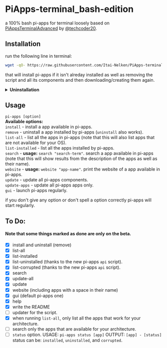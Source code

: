 # PiApps-terminal_bash-edition
a 100% bash pi-apps for terminal loosely based on [PiAppsTerminalAdvanced](https://github.com/techcoder20/PiAppsTerminalAdvanced) by [@techcoder20](https://github.com/techcoder20/).

## Installation
run the following line in terminal:
```bash
wget -qO- https://raw.githubusercontent.com/Itai-Nelken/PiApps-terminal_bash-edition/main/install.sh | bash
```
that will install pi-apps if it isn't alreday installed as well as removing the script and all its components and then downloading/creating them again.

<details>
  <summary><b>Uninstallation</b></summary>
  
  To uninstall pi-apps terminal bash edition run the following in terminal:
  ```bash
  wget -qO- https://raw.githubusercontent.com/Itai-Nelken/PiApps-terminal_bash-edition/main/uninstall.sh | bash
  ```
  
 </details>

## Usage
`pi-apps [option]`<br>
**Available options:**<br>
`install` - install a app available in pi-apps.<br>
`remove` - uninstall a app installed by pi-apps (`uninstall` also works).<br>
`list-all` - list all the apps in pi-apps (note that this will also list apps that are not available for your OS).<br>
`list-installed` - list all the apps installed by pi-apps.<br>
`search` - **usage:** `search "search-term"`. search a app available in pi-apps (note that this will show results from the description of the apps as well as their name).<br>
`website` - **usage:** `website "app-name"`. print the website of a app available in pi-apps.<br>
`update` - update all pi-apps components.<br>
`update-apps` - update all pi-apps apps only.<br>
`gui` - launch pi-apps regularly.<br>

if you don't give any option or don't spell a option correctly pi-apps will start regularly.


## To Do:
#### Note that some things marked as done are only on the beta.
- [x] install and uninstall (remove)
- [x] list-all
- [x] list-installed
- [x] list-uninstalled (thanks to the new pi-apps `api` script).
- [x] list-corrupted (thanks to the new pi-apps `api` script).
- [x] search
- [x] update-all
- [x] update
- [x] website (including apps with a space in their name)
- [x] gui (default pi-apps one)
- [x] help
- [x] write the README
- [ ] updater for the script.
- [x] when running `list-all`, only list all the apps that work for your architecture.
- [ ] search only the apps that are available for your architecture.
- [ ] `status` option. USAGE: `pi-apps status [app]` OUTPUT: `[app] - [status]` status can be: `installed`, `uninstalled`, and `corrupted`.
